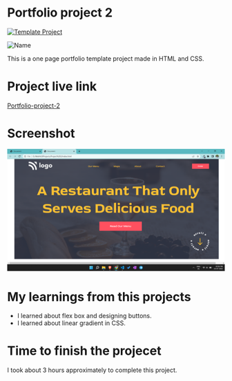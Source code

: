 # Portfolio project 2

[![Template Project](https://img.shields.io/badge/Technologies%20-HTML%2FCSS-brightgreen)](http://www.gnu.org/licenses/agpl-3.0)

![Name](https://img.shields.io/badge/Dhrumil-Bhut-success)

This is a one page portfolio template project made in HTML and CSS.

# Project live link

[Portfolio-project-2](https://tranquil-bombolone-400b7b.netlify.app)

# Screenshot

![Screenshot](./2.png)

# My learnings from this projects

- I learned about flex box and designing buttons.
- I learned about linear gradient in CSS.

# Time to finish the projecet

I took about 3 hours approximately to complete this project.
